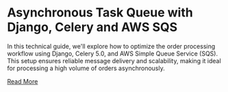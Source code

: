 # Asynchronous Task Queue with Django, Celery and AWS SQS
In this technical guide, we'll explore how to optimize the order processing workflow using Django, Celery 5.0, and AWS Simple Queue Service (SQS). This setup ensures reliable message delivery and scalability, making it ideal for processing a high volume of orders asynchronously.

[Read More](http://wynntech.me/index.php/2024/03/23/asynchronous-task-queue-with-django-celery-and-aws-sqs/)
